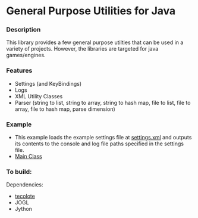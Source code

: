 General Purpose Utilities for Java
===

### Description

This library provides a few general purpose utilties that can be used in a variety of projects.  However, the libraries are targeted for java games/engines.

### Features

 - Settings (and KeyBindings)
 - Logs
 - XML Utility Classes
 - Parser (string to list, string to array, string to hash map, file to list, file to array, file to hash map, parse dimension)

### Example

 - This example loads the example settings file at [settings.xml](https://github.com/pjdufour/tecolote/blob/master/tecolote/nova/tecolote/examples/settings.xml) and outputs its contents to the console and log file paths specified in the settings file.
 - [Main Class](https://github.com/pjdufour/tecolote/blob/master/tecolote/nova/tecolote/examples/Example.java)

### To build:

Dependencies:

- [tecolote](https://github.com/pjdufour/tecolote)
- JOGL
- Jython

